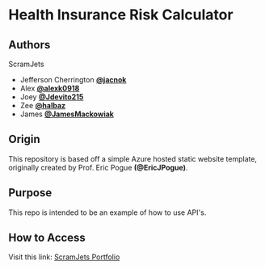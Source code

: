 # Health Insurance Risk Calculator

## Authors
ScramJets
- Jefferson Cherrington **[@jacnok](https://github.com/jacnok)**
- Alex **[@alexk0918](https://github.com/alexk0918)**
- Joey **[@Jdevito215](https://github.com/Jdevito215)**
- Zee **[@halbaz](https://github.com/halbaz)**
- James **[@JamesMackowiak](https://github.com/JamesMackowiak)**

## Origin
This repository is based off a simple Azure hosted static website template, originally created by Prof. Eric Pogue **(@EricJPogue)**.

## Purpose
This repo is intended to be an example of how to use API's.

## How to Access
Visit this link: [ScramJets Portfolio](https://delightful-water-080241610.3.azurestaticapps.net/)
